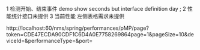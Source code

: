 1 检测开始、结束事件   demo  show seconds  but interface definition day ;
2 性能统计接口未提供
3 当前性能 左侧表格需求未提供



<!-- 接口报错 -->
http://localhost:60/nms/spring/performances/pMP/page?token=CDE47ECDA90CDF1C6D4A0E7758269864page=1&pageSize=10&deviceId=&performanceType=&port=